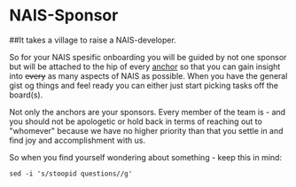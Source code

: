 # NAIS-Sponsor

##It takes a village to raise a NAIS-developer. 

So for your NAIS spesific onboarding you will be guided by not one sponsor but will be attached to the hip of every [anchor]() so that you can gain insight into ~~every~~ as many aspects of NAIS as possible. When you have the general gist og things and feel ready you can either just start picking tasks off the board(s).

Not only the anchors are your sponsors. Every member of the team is - and you should not be apologetic or hold back in terms of reaching out to "whomever" because we have no higher priority than that you settle in and find joy and accomplishment with us.

So when you find yourself wondering about something - keep this in mind:

```sed -i 's/stoopid questions//g'``` 

